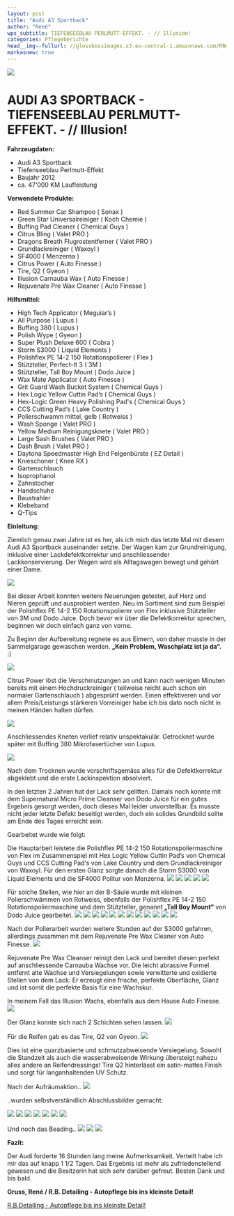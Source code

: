 ```yaml
---
layout: post
title: "Audi A3 Sportback"
author: "René"
wps_subtitle: TIEFENSEEBLAU PERLMUTT-EFFEKT. - // Illusion!
categories: Pflegeberichte
head__img--fullurl: //glossbossimages.s3.eu-central-1.amazonaws.com/RBdetailing/AudiA3SportbackIllusion/DSC_9692.jpg
markasnew: true
---
```

![](//glossbossimages.s3.eu-central-1.amazonaws.com/RBdetailing/AudiA3SportbackIllusion/Header.jpg)

# AUDI A3 SPORTBACK - TIEFENSEEBLAU PERLMUTT-EFFEKT. - // Illusion!

**Fahrzeugdaten:**

- Audi A3 Sportback
- Tiefenseeblau Perlmutt-Effekt
- Baujahr 2012
- ca. 47‘000 KM Laufleistung


**Verwendete Produkte:**

- Red Summer Car Shampoo ( Sonax )
- Green Star Universalreiniger ( Koch Chemie )
- Buffing Pad Cleaner ( Chemical Guys )
- Citrus Bling ( Valet PRO )
- Dragons Breath Flugrostentferner ( Valet PRO )
- Grundlackreiniger ( Waxoyl )
- SF4000 ( Menzerna ) 
- Citrus Power ( Auto Finesse )
- Tire, Q2 ( Gyeon )
- Illusion Carnauba Wax ( Auto Finesse )
- Rejuvenate Pre Wax Cleaner ( Auto Finesse )


**Hilfsmittel:**

- High Tech Applicator ( Meguiar’s )
- All Purpose ( Lupus )
- Buffing 380 ( Lupus )
- Polish Wype ( Gyeon )
- Super Plush Deluxe 600 ( Cobra )
- Storm S3000 ( Liquid Elements )
- Polishflex PE 14-2 150 Rotationspolierer ( Flex )
- Stützteller, Perfect-It 3 ( 3M )
- Stützteller, Tall Boy Mount ( Dodo Juice )
- Wax Mate Applicator ( Auto Finesse )
- Grit Guard Wash Bucket System ( Chemical Guys )
- Hex Logic Yellow Cuttin Pad’s ( Chemical Guys )
- Hex-Logic Green Heavy Polishing Pad's ( Chemical Guys )
- CCS Cutting Pad‘s ( Lake Country )
- Polierschwamm mittel, gelb ( Rotweiss )
- Wash Sponge ( Valet PRO )
- Yellow Medium Reinigungsknete ( Valet PRO )
- Large Sash Brushes ( Valet PRO )
- Dash Brush ( Valet PRO )
- Daytona Speedmaster High End Felgenbürste ( EZ Detail )
- Knieschoner ( Knee RX )
- Gartenschlauch
- Isoprophanol
- Zahnstocher
- Handschuhe
- Baustrahler
- Klebeband
- Q-Tips


**Einleitung:**

Ziemlich genau zwei Jahre ist es her, als ich mich das letzte Mal mit diesem Audi A3 Sportback  auseinander setzte. Der Wagen kam zur Grundreinigung, inklusive einer Lackdefektkorrektur und anschliessender Lackkonservierung. Der Wagen wird als Alltagswagen bewegt und gehört einer Dame.

![](//glossbossimages.s3.eu-central-1.amazonaws.com/RBdetailing/AudiA3SportbackIllusion/Unbenannt-1.jpg)

Bei dieser Arbeit konnten weitere Neuerungen getestet, auf Herz und Nieren geprüft und ausprobiert werden. Neu im Sortiment sind zum Beispiel der Polishflex PE 14-2 150 Rotationspolierer von Flex inklusive Stützteller von 3M und Dodo Juice. Doch bevor wir über die Defektkorrektur sprechen, beginnen wir doch einfach ganz von vorne.

Zu Beginn der Aufbereitung regnete es aus Eimern, von daher musste in der Sammelgarage gewaschen werden. **„Kein Problem, Waschplatz ist ja da“.** :)

![](//glossbossimages.s3.eu-central-1.amazonaws.com/RBdetailing/AudiA3SportbackIllusion/DSC_9497.jpg)

Citrus Power löst die Verschmutzungen an und kann nach wenigen Minuten bereits mit einem Hochdruckreiniger ( teilweise reicht auch schon ein normaler Gartenschlauch ) abgesprüht werden.
Einen effektiveren und vor allem Preis/Leistungs stärkeren Vorreiniger habe ich bis dato noch nicht in meinen Händen halten dürfen.

![](//glossbossimages.s3.eu-central-1.amazonaws.com/RBdetailing/AudiA3SportbackIllusion/DSC_9500.jpg)

Anschliessendes Kneten verlief relativ unspektakulär. Getrocknet wurde später mit Buffing 380 Mikrofasertücher von Lupus.

![](//glossbossimages.s3.eu-central-1.amazonaws.com/RBdetailing/AudiA3SportbackIllusion/DSC_9509.jpg)

Nach dem Trocknen wurde vorschriftsgemäss alles für die Defektkorrektur abgeklebt und die erste Lackinspektion absolviert. 

In den letzten 2 Jahren hat der Lack sehr gelitten. Damals noch konnte mit dem Supernatural Micro Prime Cleanser von Dodo Juice für ein gutes Ergebnis gesorgt werden, doch dieses Mal leider unvorstellbar. Es musste nicht jeder letzte Defekt beseitigt werden, doch ein solides Grundbild sollte am Ende des Tages erreicht sein.

Gearbeitet wurde wie folgt:

Die Hauptarbeit leistete die Polishflex PE 14-2 150 Rotationspoliermaschine von Flex im Zusammenspiel mit Hex Logic Yellow Cuttin Pad’s von Chemical Guys und CCS Cutting Pad‘s von Lake Country und dem Grundlackreiniger von Waxoyl. Für den ersten Glanz sorgte danach die Storm S3000 von Liquid Elements und die SF4000 Politur von Menzerna.
![](//glossbossimages.s3.eu-central-1.amazonaws.com/RBdetailing/AudiA3SportbackIllusion/DSC_9520.jpg)
![](//glossbossimages.s3.eu-central-1.amazonaws.com/RBdetailing/AudiA3SportbackIllusion/DSC_9550.jpg)
![](//glossbossimages.s3.eu-central-1.amazonaws.com/RBdetailing/AudiA3SportbackIllusion/DSC_9556.jpg)
![](//glossbossimages.s3.eu-central-1.amazonaws.com/RBdetailing/AudiA3SportbackIllusion/DSC_9557.jpg)
![](//glossbossimages.s3.eu-central-1.amazonaws.com/RBdetailing/AudiA3SportbackIllusion/DSC_9569.jpg)

Für solche Stellen, wie hier an der B-Säule wurde mit kleinen Polierschwämmen von Rotweiss, ebenfalls der Polishflex PE 14-2 150 Rotationspoliermaschine und dem Stützteller, genannt **„Tall Boy Mount“** von Dodo Juice gearbeitet.
![](//glossbossimages.s3.eu-central-1.amazonaws.com/RBdetailing/AudiA3SportbackIllusion/DSC_9589.jpg)
![](//glossbossimages.s3.eu-central-1.amazonaws.com/RBdetailing/AudiA3SportbackIllusion/DSC_9605.jpg)
![](//glossbossimages.s3.eu-central-1.amazonaws.com/RBdetailing/AudiA3SportbackIllusion/DSC_9609.jpg)
![](//glossbossimages.s3.eu-central-1.amazonaws.com/RBdetailing/AudiA3SportbackIllusion/DSC_9623.jpg)
![](//glossbossimages.s3.eu-central-1.amazonaws.com/RBdetailing/AudiA3SportbackIllusion/DSC_9627.jpg)
![](//glossbossimages.s3.eu-central-1.amazonaws.com/RBdetailing/AudiA3SportbackIllusion/DSC_9628.jpg)
![](//glossbossimages.s3.eu-central-1.amazonaws.com/RBdetailing/AudiA3SportbackIllusion/DSC_9638.jpg)
![](//glossbossimages.s3.eu-central-1.amazonaws.com/RBdetailing/AudiA3SportbackIllusion/DSC_9643.jpg)
![](//glossbossimages.s3.eu-central-1.amazonaws.com/RBdetailing/AudiA3SportbackIllusion/DSC_9647.jpg)
![](//glossbossimages.s3.eu-central-1.amazonaws.com/RBdetailing/AudiA3SportbackIllusion/DSC_9650.jpg)
![](//glossbossimages.s3.eu-central-1.amazonaws.com/RBdetailing/AudiA3SportbackIllusion/DSC_9653.jpg)
![](//glossbossimages.s3.eu-central-1.amazonaws.com/RBdetailing/AudiA3SportbackIllusion/DSC_9654.jpg)

Nach der Polierarbeit wurden weitere Stunden auf der S3000 gefahren, allerdings zusammen mit dem Rejuvenate Pre Wax Cleaner von Auto Finesse.
![](//glossbossimages.s3.eu-central-1.amazonaws.com/RBdetailing/AudiA3SportbackIllusion/DSC_9668.jpg)

Rejuvenate Pre Wax Cleanser reinigt den Lack und bereitet diesen perfekt auf anschliessende Carnauba Wachse vor. Die leicht abrassive Formel entfernt alte Wachse und Versiegelungen sowie verwitterte und oxidierte Stellen von dem Lack. Er erzeugt eine frische, perfekte Oberfläche, Glanz und ist somit die perfekte Basis für eine Wachskur.

In meinem Fall das Illusion Wachs, ebenfalls aus dem Hause Auto Finesse.
![](//glossbossimages.s3.eu-central-1.amazonaws.com/RBdetailing/AudiA3SportbackIllusion/DSC_9670.jpg)

Der Glanz konnte sich nach 2 Schichten sehen lassen.
![](//glossbossimages.s3.eu-central-1.amazonaws.com/RBdetailing/AudiA3SportbackIllusion/DSC_9680.jpg)

Für die Reifen gab es das Tire, Q2 von Gyeon.
![](//glossbossimages.s3.eu-central-1.amazonaws.com/RBdetailing/AudiA3SportbackIllusion/DSC_9674.jpg)

Dies ist eine quarzbasierte und schmutzabweisende Versiegelung. Sowohl die Standzeit als auch die wasserabweisende Wirkung übersteigt nahezu alles andere an Reifendressings! Tire Q2 hinterlässt ein satin-mattes Finish und sorgt für langanhaltenden UV Schutz.

Nach der Aufräumaktion..
![](//glossbossimages.s3.eu-central-1.amazonaws.com/RBdetailing/AudiA3SportbackIllusion/DSC_9688.jpg)

..wurden selbstverständlich Abschlussbilder gemacht:

![](//glossbossimages.s3.eu-central-1.amazonaws.com/RBdetailing/AudiA3SportbackIllusion/DSC_9692.jpg)
![](//glossbossimages.s3.eu-central-1.amazonaws.com/RBdetailing/AudiA3SportbackIllusion/DSC_9694.jpg)
![](//glossbossimages.s3.eu-central-1.amazonaws.com/RBdetailing/AudiA3SportbackIllusion/DSC_9693.jpg)
![](//glossbossimages.s3.eu-central-1.amazonaws.com/RBdetailing/AudiA3SportbackIllusion/DSC_9695.jpg)
![](//glossbossimages.s3.eu-central-1.amazonaws.com/RBdetailing/AudiA3SportbackIllusion/DSC_9698.jpg)
![](//glossbossimages.s3.eu-central-1.amazonaws.com/RBdetailing/AudiA3SportbackIllusion/DSC_9702.jpg)
![](//glossbossimages.s3.eu-central-1.amazonaws.com/RBdetailing/AudiA3SportbackIllusion/DSC_9703.jpg)

Und noch das Beading..
![](//glossbossimages.s3.eu-central-1.amazonaws.com/RBdetailing/AudiA3SportbackIllusion/DSC_9706.jpg)
![](//glossbossimages.s3.eu-central-1.amazonaws.com/RBdetailing/AudiA3SportbackIllusion/DSC_9707.jpg)
![](//glossbossimages.s3.eu-central-1.amazonaws.com/RBdetailing/AudiA3SportbackIllusion/DSC_9709.jpg)



**Fazit:**

Der Audi forderte 16 Stunden lang meine Aufmerksamkeit. Verteilt habe ich mir das auf knapp 1 1/2 Tagen. Das Ergebnis ist mehr als zufriedenstellend gewesen und die Besitzerin hat sich sehr darüber gefreut. 
Besten Dank und bis bald.

**Gruss, René / R.B. Detailing - Autopflege bis ins kleinste Detail!**

[R.B.Detailing - Autopflege bis ins kleinste Detail!](https://www.facebook.com/Detailing.R.B)
